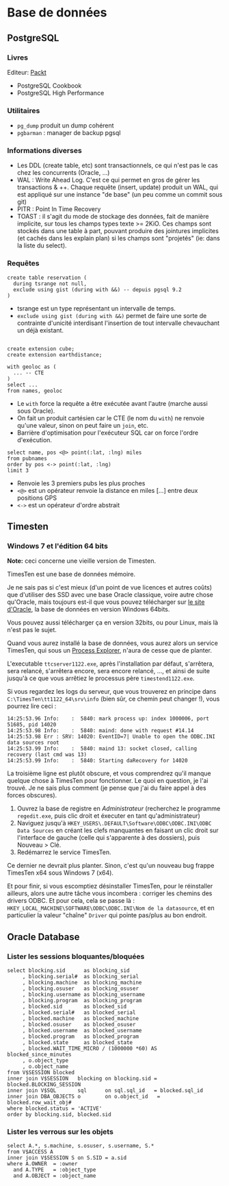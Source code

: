 # Base de données

## PostgreSQL

### Livres

Editeur: [Packt](https://www.packtpub.com/)

- PostgreSQL Cookbook
- PostgreSQL High Performance

### Utilitaires

- `pg_dump` produit un dump cohérent
- `pgbarman` : manager de backup pgsql

### Informations diverses

- Les DDL (create table, etc) sont transactionnels, ce qui n'est pas le cas chez les concurrents (Oracle, ...)
- WAL : Write Ahead Log. C'est ce qui permet en gros de gérer les transactions & ++. Chaque requête (insert, update) produit un WAL, qui est appliqué sur une
        instance "de base" (un peu comme un commit sous git)
- PITR : Point In Time Recovery
- TOAST : il s'agit du mode de stockage des données, fait de manière implicite, sur tous les champs types texte >= 2KiO. Ces champs sont stockés dans une table
          à part, pouvant produire des jointures implicites (et cachés dans les explain plan) si les champs sont "projetés" (ie: dans la liste du select).

### Requêtes

```pgsql
create table reservation (
  during tsrange not null,
  exclude using gist (during with &&) -- depuis pgsql 9.2
)
```

- tsrange est un type représentant un intervalle de temps.
- `exclude using gist (during with &&)` permet de faire une sorte de contrainte d'unicité interdisant l'insertion de tout intervalle chevauchant un déjà existant.


```pgsql

create extension cube;
create extension earthdistance;

with geoloc as (
  ... -- CTE
)
select ...
from names, geoloc

```

- Le `with` force la requête a être exécutée avant l'autre (marche aussi sous Oracle).
- On fait un produit cartésien car le CTE (le nom du `with`) ne renvoie qu'une valeur, sinon on peut faire un `join`, etc.
- Barrière d'optimisation pour l'exécuteur SQL car on force l'ordre d'exécution.

```pgsql
select name, pos <@> point(:lat, :lng) miles
from pubnames
order by pos <-> point(:lat, :lng)
limit 3
```

- Renvoie les 3 premiers pubs les plus proches
- `<@>` est un opérateur renvoie la distance en miles [...] entre deux positions GPS
- `<->` est un opérateur d'ordre abstrait

## Timesten

### Windows 7 et l'édition 64 bits

**Note:** ceci concerne une vieille version de Timesten.

TimesTen est une base de données mémoire.

Je ne sais pas si c'est mieux (d'un point de vue licences et autres coûts) que d'utiliser des SSD avec une base Oracle
classique, voire autre chose qu'Oracle, mais toujours est-il que vous pouvez télécharger sur 
[le site d'Oracle](http://www.oracle.com/technetwork/products/timesten/downloads/index.html), la base de données en 
version Windows 64bits.

Vous pouvez aussi télécharger ça en version 32bits, ou pour Linux, mais là n'est pas le sujet.

Quand vous aurez installé la base de données, vous aurez alors un service TimesTen, qui sous un 
[Process Explorer](http://technet.microsoft.com/en-us/sysinternals/bb896653), n'aura de cesse que de planter.

L'executable `ttcserver1122.exe`, après l'installation par défaut, s'arrêtera, sera relancé, s'arrêtera encore, sera 
encore relancé, ..., et ainsi de suite jusqu'à ce que vous arrêtiez le processus père `timestend1122.exe`.

Si vous regardez les logs du serveur, que vous trouverez en principe dans `C:\TimesTen\tt1122_64\srv\info` 
(bien sûr, ce chemin peut changer !), vous pourrez lire ceci :

    14:25:53.96 Info:    :  5840: mark process up: index 1000006, port 51685, pid 14020
    14:25:53.98 Info:    :  5840: maind: done with request #14.14
    14:25:53.98 Err : SRV: 14020: EventID=7| Unable to open the ODBC.INI data sources root  
    14:25:53.99 Info:    :  5840: maind 13: socket closed, calling recovery (last cmd was 13)
    14:25:53.99 Info:    :  5840: Starting daRecovery for 14020

La troisième ligne est plutôt obscure, et vous comprendrez qu'il manque quelque chose à TimesTen pour fonctionner. 
Le quoi en question, je l'ai trouvé. Je ne sais plus comment (je pense que j'ai du faire appel à des forces obscures).

1. Ouvrez la base de registre en _Administrateur_ (recherchez le programme `regedit.exe`, puis clic droit et éxecuter en tant qu'administrateur)
2. Naviguez jusqu'à `HKEY_USERS\.DEFAULT\Software\ODBC\ODBC.INI\ODBC Data Sources` en créant les clefs manquantes en faisant un clic droit sur l'interface de gauche (celle qui s'apparente à des dossiers), puis Nouveau > Clé.
3. Redémarrez le service TimesTen.

Ce dernier ne devrait plus planter. Sinon, c'est qu'un nouveau bug frappe TimesTen x64 sous Windows 7 (x64).

Et pour finir, si vous escomptiez désinstaller TimesTen, pour le réinstaller ailleurs, alors une autre tâche vous 
incombera : corriger les chemins des drivers ODBC. Et pour cela, cela se passe là : `HKEY_LOCAL_MACHINE\SOFTWARE\ODBC\ODBC.INI\Nom de la datasource`,
 et en particulier la valeur "chaîne" `Driver` qui pointe pas/plus au bon endroit.

## Oracle Database

### Lister les sessions bloquantes/bloquées

    select blocking.sid      as blocking_sid
         , blocking.serial#  as blocking_serial
         , blocking.machine  as blocking_machine
         , blocking.osuser   as blocking_osuser  
         , blocking.username as blocking_username
         , blocking.program  as blocking_program 
         , blocked.sid       as blocked_sid     
         , blocked.serial#   as blocked_serial
         , blocked.machine   as blocked_machine         
         , blocked.osuser    as blocked_osuser  
         , blocked.username  as blocked_username
         , blocked.program   as blocked_program
         , blocked.state     as blocked_state 
         , blocked.WAIT_TIME_MICRO / (1000000 *60) AS blocked_since_minutes
         , o.object_type
         , o.object_name      
    from V$SESSION blocked 
    inner join V$SESSION   blocking on blocking.sid = blocked.BLOCKING_SESSION
    inner join V$SQL       sql      on sql.sql_id   = blocked.sql_id          
    inner join DBA_OBJECTS o        on o.object_id   = blocked.row_wait_obj#   
    where blocked.status = 'ACTIVE'
    order by blocking.sid, blocked.sid

### Lister les verrous sur les objets

    select A.*, s.machine, s.osuser, s.username, S.*
    from V$ACCESS A
    inner join V$SESSION S on S.SID = a.sid
    where A.OWNER  = :owner
      and A.TYPE   = :object_type
      and A.OBJECT = :object_name
